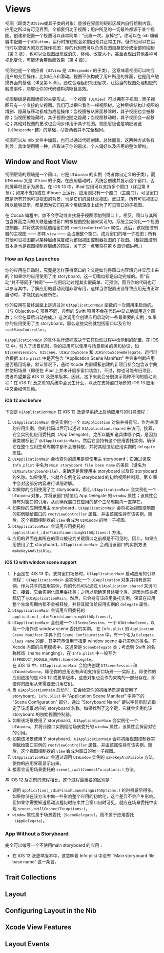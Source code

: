 # Views
视图（即类为`UIView`或其子类的对象）能够在界面的矩形区域内自行绘制内容。应用之所以有可见界面，全都要归功于视图；用户所见的一切最终都源于某个视图。创建和配置一个视图可以非常简单：“设置一次，忘掉它”。你可以在 nib 编辑器中配置一个`UIButton`，运行时按钮就会如期出现并正常工作。但你也可以在运行时以更强大的方式操作视图：你的代码既可以负责视图自身部分或全部的绘制（第 2 章），也可以让视图出现或消失、移动、改变大小，甚至表现出其他各种可视化变化，可能还会带动画效果（第 4 章）。

视图也是一个响应者（`UIView` 是 `UIResponder` 的子类），这意味着视图可以响应用户的交互操作，比如轻点和滑动。视图不仅构成了用户所见的界面，也是用户触摸界面的基础（详见第 5 章）。通过合理组织视图层次，让恰当的视图处理相应的触摸事件，能够让你的代码结构清晰且高效。

视图层级是视图组织的主要形式。一个视图（`UIView`）可以拥有子视图；而子视图只有一个直接的父视图。我们可以把它看作一棵视图树。这种层级结构让视图的增删、隐藏与移动都成为成组操作：当视图被从界面移除时，其子视图也会被移除；当视图被隐藏时，其子视图也随之隐藏；当视图移动时，其子视图会一起移动；其他对视图的更改也会同步作用于其子视图。视图层级也是响应者链（`UIResponder` 链）的基础，尽管两者并不完全相同。

视图可以从 nib 文件中加载，也可以通过代码创建。总体而言，这两种方式各有利弊；具体使用哪一种，应取决于你的需求、个人偏好以及应用的整体架构。

## Window and Root View
视图层级的顶端是一个窗口。它是 `UIWindow` 的实例（或者你自定义的子类），而 `UIWindow` 又是 `UIView` 的子类。在应用启动时，系统会创建并显示这个窗口，否则屏幕将显示为黑色。在 iOS 13 中，iPad 应用可以支持多个窗口（详见第 9 章）；如果不支持或在 iPhone 上运行，应用则只有一个窗口（主窗口）。可见窗口既是所有其他可见视图的背景，也是它们的最终父视图。反过来，所有可见视图之所以能够显示，都是因为它们在某个层级深度上成为了可见窗口的子视图。

在 Cocoa 编程中，你不会手动或直接将子视图添加到窗口上。相反，窗口与其所包含界面之间的关联是通过窗口的根视图控制器来实现的。系统会实例化一个视图控制器，并将该实例赋值给窗口的 `rootViewController` 属性。此后，该视图控制器的主视图 —— 即其 `view` —— 会占据整个窗口，成为窗口的唯一子视图；所有其他可见视图都以某种层级深度成为该根视图控制器视图的子视图。（根视图控制器本身也是视图控制器层级的顶端，关于这一点我将在第 6 章详细讲解。）

### How an App Launches
你的应用在启动时，究竟是怎样获得窗口的？又是如何将窗口内容填充并显示出来的？如果你的应用使用了主 storyboard，这一切看似都是自动完成的。但“自动”并不等同于“神奇”——应用启动过程其实很简单、可预测，而且你的代码也可以参与其中。了解应用的启动流程非常有用，这样当你配置出错导致应用无法正常启动时，才能找到问题所在。

你的应用在最终层面上是通过对 `UIApplicationMain` 函数的一次调用来启动的。（与 Objective-C 项目不同，典型的 Swift 项目不会在代码中显式地调用这个函数；它会在幕后自动完成。）这次调用会创建应用启动时一些最重要的实例；如果你的应用使用了主 storyboard，那么这些实例就包括窗口以及它的 `rootViewController`。

`UIApplicationMain` 的具体执行流程取决于它在启动过程中检测到的配置。在 iOS 13 中，引入了场景机制，你的应用可以使用与场景相关的类和协议，如 `UISceneSession`、`UIScene`、`UIWindowScene` 和 `UIWindowSceneDelegate`。运行时会根据 `Info.plist` 中是否包含 “Application Scene Manifest” 字典来判断应用是否启用场景。默认情况下，通过 Xcode 内置模板创建的新项目都会包含该字典并使用场景（即便在 iPad 上并未开启多窗口功能）。不过，你也可能有旧项目，或者希望兼容 iOS 12 及更早版本。因此，接下来我会分别演示两种不同的启动流程：在 iOS 12 及之前的系统中会发生什么，以及在支持窗口场景的 iOS 13 应用中又会如何启动。

#### iOS 12 and before
下面是 `UIApplicationMain` 在 iOS 12 及更早系统上启动应用时的引导流程：
1. `UIApplicationMain` 会先实例化一个 `UIApplication` 对象并持有它，作为共享的应用实例，你的代码以后可以通过 `UIApplication.shared` 来访问。接着，它会实例化应用委托类（App Delegate），之所以能知道具体哪个类，是因为该类被标记了 `@UIApplicationMain`。然后它会持有这个应用委托实例，确保它在整个应用生命周期中都不会被释放，并将其赋值给应用实例的 `delegate` 属性。
2. `UIApplicationMain` 会检查你的应用是否使用主 storyboard；它通过读取 `Info.plist` 中名为 `Main storyboard file base name` 的条目（键名为 `UIMainStoryboardFile`），来确定是否使用主 storyboard 以及该 storyboard 的名称。如果使用，它就会实例化该 storyboard 的初始视图控制器。第 6 章中会对这部分内容进行详细讲解。
3. 如果你的应用使用了主 storyboard，那么 `UIApplicationMain` 会实例化一个 `UIWindow` 对象，并将该窗口赋值给 App Delegate 的 `window` 属性；该属性会持有对窗口的引用，从而确保窗口在应用的整个生命周期内一直存在。
4. 如果你的应用使用主 storyboard，`UIApplicationMain` 会将初始视图控制器的实例赋给窗口的 `rootViewController` 属性，并由该属性持有该实例。随后，这个视图控制器的 `view` 会成为 `UIWindow` 的唯一子视图。
5. `UIApplicationMain` 会调用应用委托的 `application(_:didFinishLaunchingWithOptions:)` 方法。
6. 应用的界面在其所在的窗口被设为关键窗口之前都是不可见的。因此，如果应用使用了主 storyboard，`UIApplicationMain` 会调用该窗口的实例方法 `makeKeyAndVisible`。

#### iOS 13 with window scene support
1. 下面是在 iOS 13 中，支持窗口场景时，`UIApplicationMain` 启动应用的引导流程：
`UIApplicationMain` 会实例化一个 `UIApplication` 对象并持有该实例，作为共享的应用实例，你的代码可以通过 `UIApplication.shared` 来访问它。接着，它会实例化应用委托类；之所以能确定具体哪个类，是因为该类被标记了 `@UIApplicationMain`。然后，它会持有该应用委托实例，保证在应用整个生命周期内都不会被释放，并将其赋值给应用实例的 `delegate` 属性。
2. `UIApplicationMain` 会调用应用委托的 `application(_:didFinishLaunchingWithOptions:)`。
3. `UIApplicationMain` 会创建一个 `UISceneSession`、一个 `UIWindowScene`，以及一个用作该 window scene 委托的实例。
在 `Info.plist` 的 `Application Scene Manifest` 字典下的 `Scene Configuration` 中，有一个名为 `Delegate Class Name` 的键，其字符串值用于指定 window scene 委托实例的类名。在 Xcode 内置的应用模板中，这通常是 `SceneDelegate` 类；考虑到 Swift 的名称修饰（name mangling），在 `Info.plist` 中一般写为 `$(PRODUCT_MODULE_NAME).SceneDelegate`。  
在 iOS 13 中，`UIApplicationMain` 会始终创建 `UISceneSession` 和 `UIWindowScene`，即便你的应用没有声明支持窗口场景——实际上，即使你的应用链接的是 iOS 12 或更早版本，这些对象也会作为架构的一部分存在，即便你的应用从未需要去引用它们。
4. 当 `UIApplicationMain` 启动时，它会检查你的初始场景是否使用了 storyboard。`Info.plist` 中 “Application Scene Manifest” 字典下的 “Scene Configuration” 部分，通过 “Storyboard Name” 键以字符串形式指定了该场景对应的 storyboard 名称。如果找到了这个键，它就会实例化该 storyboard 的初始视图控制器。
5. 如果该场景使用了 storyboard，`UIApplicationMain` 会实例化一个 `UIWindow`，并将此窗口实例赋给场景委托的 `window` 属性，该属性会保留对它的引用。
6. 如果该场景使用了 storyboard，`UIApplicationMain` 会将初始视图控制器实例赋给窗口实例的 `rootViewController` 属性，并由该属性持有该实例。随后，这个视图控制器的 `view` 会成为窗口的唯一子视图。
7. `UIApplicationMain` 会通过调用 `UIWindow` 实例的 `makeKeyAndVisible` 方法，使你的应用界面显示出来。
8. 接着会调用场景委托的 `scene(_:willConnectTo:options:)` 方法。

与 iOS 12 及之前的流程相比，这个过程最重要的区别是：
* 调用 `application(_:didFinishLaunchingWithOptions:)` 的时机要早得多。如果你仅在该方法中做一些影响整个应用的初始化，这个差异不会产生影响。但如果你需要知道启动流程何时结束并且窗口何时可见，就应在场景委托中实现 `scene(_:willConnectTo:options:)`。
* `window` 属性属于场景委托（`SceneDelegate`），而不属于应用委托（`AppDelegate`）。

### App Without a Storyboard
完全可以编写一个不使用main storyboard 的应用：
* 在 iOS 12 及更早版本中，这意味着 Info.plist 中没有 “Main storyboard file base name” 这一条目。



## Trait Collections

## Layout

## Configuring Layout in the Nib

## Xcode View Features

## Layout Events
